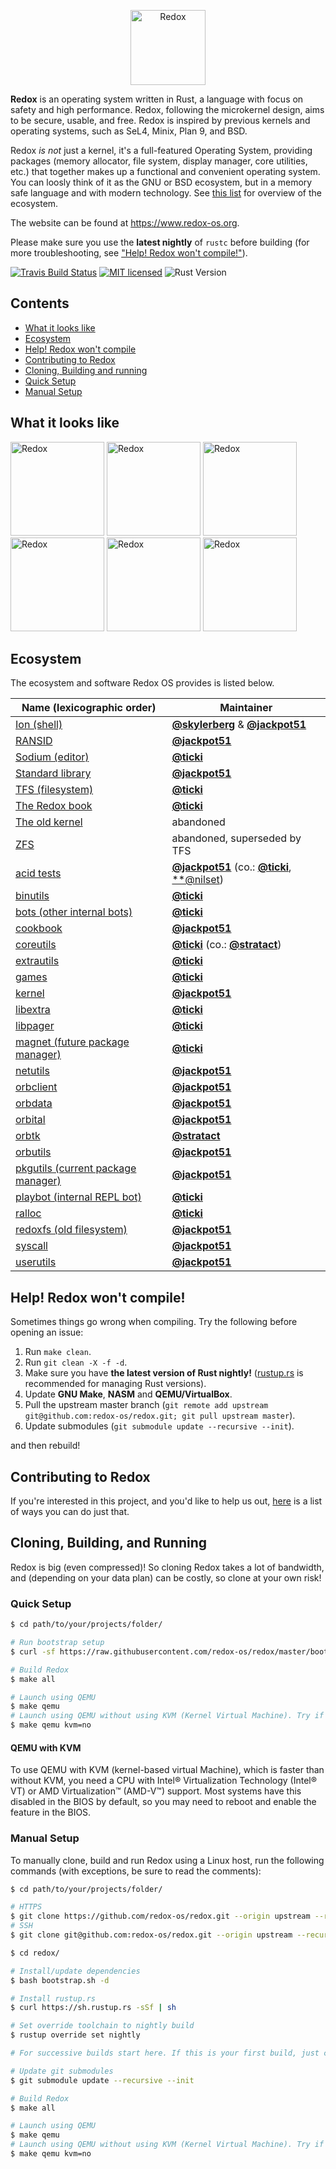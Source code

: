 <p align="center">
<img alt="Redox" height="120" src="https://github.com/redox-os/assets/raw/master/logo.png">
</p>

**Redox** is an operating system written in Rust, a language with focus on safety and high performance. Redox, following the microkernel design, aims to be secure, usable, and free. Redox is inspired by previous kernels and operating systems, such as SeL4, Minix, Plan 9, and BSD.

Redox _is not_ just a kernel, it's a full-featured Operating System, providing packages (memory allocator, file system, display manager, core utilities, etc.) that together makes up a functional and convenient operating system. You can loosly think of it as the GNU or BSD ecosystem, but in a memory safe language and with modern technology. See [this list](#ecosystem) for overview of the ecosystem.

The website can be found at https://www.redox-os.org.

Please make sure you use the **latest nightly** of `rustc` before building (for more troubleshooting, see ["Help! Redox won't compile!"](#compile-help)).

[![Travis Build Status](https://travis-ci.org/redox-os/redox.svg?branch=master)](https://travis-ci.org/redox-os/redox)
[![MIT licensed](https://img.shields.io/badge/license-MIT-blue.svg)](./LICENSE.md)
![Rust Version](https://img.shields.io/badge/rust-1.15.0--nightly%20(71c06a56a%202016--12--18)-lightgrey.svg)

## Contents

* [What it looks like](#what-it-looks-like)
* [Ecosystem](#ecosystem)
* [Help! Redox won't compile](#compile-help)
* [Contributing to Redox](#contributing)
* [Cloning, Building and running](#cloning-building-running)
 * [Quick Setup](#quick-setup)
 * [Manual Setup](#manual-setup)

## <a name="what-it-looks-like"> What it looks like </a>

<img alt="Redox" height="150" src="https://github.com/redox-os/assets/raw/master/screenshots/Desktop.png">
<img alt="Redox" height="150" src="https://github.com/redox-os/assets/raw/master/screenshots/Fancy_opacity.png">
<img alt="Redox" height="150" src="https://github.com/redox-os/assets/raw/master/screenshots/File_manager.png">

<img alt="Redox" height="150" src="https://github.com/redox-os/assets/raw/master/screenshots/Sodium_v1.png">
<img alt="Redox" height="150" src="https://github.com/redox-os/assets/raw/master/screenshots/Boot.png">
<img alt="Redox" height="150" src="https://github.com/redox-os/assets/raw/master/screenshots/start.png">

## <a name="ecosystem"> Ecosystem </a>

The ecosystem and software Redox OS provides is listed below.

| Name (lexicographic order)                                                  | Maintainer
|-----------------------------------------------------------------------------|---------------------------
| [Ion (shell)](https://github.com/redox-os/ion)                              | [**@skylerberg**](https://github.com/skylerberg) & [**@jackpot51**](https://github.com/jackpot51)
| [RANSID](https://github.com/redox-os/ransid)                                | [**@jackpot51**](https://github.com/jackpot51)
| [Sodium (editor)](https://github.com/redox-os/sodium)                       | [**@ticki**](https://github.com/ticki)
| [Standard library](https://github.com/redox-os/libstd)                      | [**@jackpot51**](https://github.com/jackpot51)
| [TFS (filesystem)](https://github.com/ticki/tfs)                            | [**@ticki**](https://github.com/ticki)
| [The Redox book](https://github.com/redox-os/book)                          | [**@ticki**](https://github.com/ticki)
| [The old kernel](https://github.com/redox-os/old)                           | abandoned
| [ZFS](https://github.com/redox-os/zfs)                                      | abandoned, superseded by TFS
| [acid tests](https://github.com/redox-os/acid)                              | [**@jackpot51**](https://github.com/jackpot51) (co.: [**@ticki**](https://github.com/ticki), [**@nilset](https://github.com/nilset))
| [binutils](https://github.com/redox-os/binutils)                            | [**@ticki**](https://github.com/ticki)
| [bots (other internal bots)](https://github.com/redox-os/bots)              | [**@ticki**](https://github.com/ticki)
| [cookbook](https://github.com/redox-os/cookbook)                            | [**@jackpot51**](https://github.com/jackpot51)
| [coreutils](https://github.com/redox-os/coreutils)                          | [**@ticki**](https://github.com/ticki) (co.: [**@stratact**](https://github.com/stratact))
| [extrautils](https://github.com/redox-os/extrautils)                        | [**@ticki**](https://github.com/ticki)
| [games](https://github.com/redox-os/games)                                  | [**@ticki**](https://github.com/ticki)
| [kernel](https://github.com/redox-os/kernel)                                | [**@jackpot51**](https://github.com/jackpot51)
| [libextra](https://github.com/redox-os/libextra)                            | [**@ticki**](https://github.com/ticki)
| [libpager](https://github.com/redox-os/libpager)                            | [**@ticki**](https://github.com/ticki)
| [magnet (future package manager)](https://github.com/redox-os/magnet)       | [**@ticki**](https://github.com/ticki)
| [netutils](https://github.com/redox-os/netutils)                            | [**@jackpot51**](https://github.com/jackpot51)
| [orbclient](https://github.com/redox-os/orbclient)                          | [**@jackpot51**](https://github.com/jackpot51)
| [orbdata](https://github.com/redox-os/orbdata)                              | [**@jackpot51**](https://github.com/jackpot51)
| [orbital](https://github.com/redox-os/orbital)                              | [**@jackpot51**](https://github.com/jackpot51)
| [orbtk](https://github.com/redox-os/orbtk)                                  | [**@stratact**](https://github.com/stratact)
| [orbutils](https://github.com/redox-os/orbutils)                            | [**@jackpot51**](https://github.com/jackpot51)
| [pkgutils (current package manager)](https://github.com/redox-os/pkgutils)  | [**@jackpot51**](https://github.com/jackpot51)
| [playbot (internal REPL bot)](https://github.com/redox-os/playbot)          | [**@ticki**](https://github.com/ticki)
| [ralloc](https://github.com/redox-os/ralloc)                                | [**@ticki**](https://github.com/ticki)
| [redoxfs (old filesystem)](https://github.com/redox-os/redoxfs)             | [**@jackpot51**](https://github.com/jackpot51)
| [syscall](https://github.com/redox-os/syscall)                              | [**@jackpot51**](https://github.com/jackpot51)
| [userutils](https://github.com/redox-os/userutils)                          | [**@jackpot51**](https://github.com/jackpot51)

## <a name="compile-help"> Help! Redox won't compile! </a>

Sometimes things go wrong when compiling. Try the following before opening an issue:

1. Run `make clean`.
2. Run `git clean -X -f -d`.
3. Make sure you have **the latest version of Rust nightly!** ([rustup.rs](https://www.rustup.rs) is recommended for managing Rust versions).
4. Update **GNU Make**, **NASM** and **QEMU/VirtualBox**.
5. Pull the upstream master branch (`git remote add upstream git@github.com:redox-os/redox.git; git pull upstream master`).
6. Update submodules (`git submodule update --recursive --init`).

and then rebuild!

## <a name="contributing"> Contributing to Redox </a>

If you're interested in this project, and you'd like to help us out, [here](CONTRIBUTING.md) is a list of ways you can do just that.

## <a name="cloning-building-running"> Cloning, Building, and Running </a>

Redox is big (even compressed)! So cloning Redox takes a lot of bandwidth, and (depending on your data plan) can be costly, so clone at your own risk!

### <a name="quick-setup" /> Quick Setup </a>

```bash
$ cd path/to/your/projects/folder/

# Run bootstrap setup
$ curl -sf https://raw.githubusercontent.com/redox-os/redox/master/bootstrap.sh -o bootstrap.sh && bash -e bootstrap.sh

# Build Redox
$ make all

# Launch using QEMU
$ make qemu
# Launch using QEMU without using KVM (Kernel Virtual Machine). Try if QEMU gives an error.
$ make qemu kvm=no
```

#### QEMU with KVM

To use QEMU with KVM (kernel-based virtual Machine), which is faster than without KVM, you need a CPU with Intel® Virtualization Technology (Intel® VT) or AMD Virtualization™ (AMD-V™) support. Most systems have this disabled in the BIOS by default, so you may need to reboot and enable the feature in the BIOS.

### <a name="manual-setup"> Manual Setup </a>

To manually clone, build and run Redox using a Linux host, run the following commands (with exceptions, be sure to read the comments):
```bash
$ cd path/to/your/projects/folder/

# HTTPS
$ git clone https://github.com/redox-os/redox.git --origin upstream --recursive
# SSH
$ git clone git@github.com:redox-os/redox.git --origin upstream --recursive

$ cd redox/

# Install/update dependencies
$ bash bootstrap.sh -d

# Install rustup.rs
$ curl https://sh.rustup.rs -sSf | sh

# Set override toolchain to nightly build
$ rustup override set nightly

# For successive builds start here. If this is your first build, just continue

# Update git submodules
$ git submodule update --recursive --init

# Build Redox
$ make all

# Launch using QEMU
$ make qemu
# Launch using QEMU without using KVM (Kernel Virtual Machine). Try if QEMU gives an error.
$ make qemu kvm=no
```
